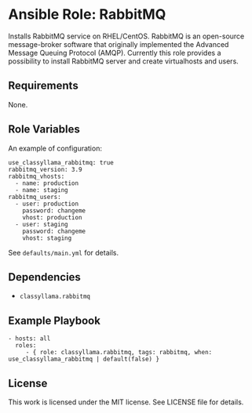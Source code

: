 # Ansible Role: RabbitMQ

Installs RabbitMQ service on RHEL/CentOS.
RabbitMQ is an open-source message-broker software that originally implemented the Advanced Message Queuing Protocol (AMQP). 
Currently this role provides a possibility to install RabbitMQ server and create virtualhosts and users. 

## Requirements

None.

## Role Variables

An example of configuration:

    use_classyllama_rabbitmq: true
    rabbitmq_version: 3.9
    rabbitmq_vhosts:
      - name: production
      - name: staging
    rabbitmq_users:
      - user: production
        password: changeme
        vhost: production
      - user: staging
        password: changeme
        vhost: staging

See `defaults/main.yml` for details.

## Dependencies

* `classyllama.rabbitmq`

## Example Playbook

    - hosts: all
      roles:
         - { role: classyllama.rabbitmq, tags: rabbitmq, when: use_classyllama_rabbitmq | default(false) }

## License

This work is licensed under the MIT license. See LICENSE file for details.
